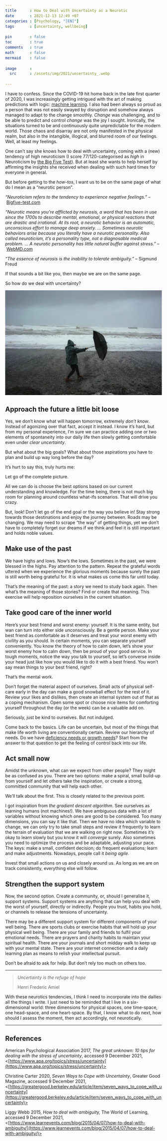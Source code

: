 ```yaml
---
title      : How to Deal with Uncertainty as a Neurotic
date       : 2021-12-13 12:49 +07
categories : [Psychology, "[EN]"]
tags       : [uncertainty, wellbeing]

pin        : false
toc        : true
comments   : true
math       : false
mermaid    : false

image      :
  src      : /assets/img/2021/uncertainty_.webp

---
```



I have to confess. Since the COVID-19 hit home back in the late first quarter of 2020, I was increasingly getting intrigued with the art of making predictions with logic: [machine learning](https://github.com/fiddien/AI-DS-deliberate-practice). I also had been always so proud as a person that was not easily swayed by disruption and somehow always managed to adapt to the change smoothly. _Change_ was challenging, and to be able to predict and control _change_ was the joy I sought. Ironically, the situations turned to be and continuously quite unpredictable for the modern world. Those chaos and disarray are not only manifested in the physical realm, but also in the intangible, illogical, and blurred room of our feelings. Well, at least my feelings.

One can’t say she knows how to deal with uncertainty, coming with a (new) tendency of high neuroticism (I score 77/120-categorised as _high_ in Neuroticism by [the Big Five Test](https://bigfive-test.com/)). But at least she wants to help herself by affirming the insights she received when dealing with such hard times for everyone in general.

But before getting to the _how-tos_, I want us to be on the same page of what do I mean as a “neurotic person”.

_“Neuroticism refers to the tendency to experience negative feelings.”_ – [Bigfive-test.com](https://bigfive-test.com/)

_“Neurotic means you’re afflicted by neurosis, a word that has been in use since the 1700s to describe mental, emotional, or physical reactions that are drastic and irrational. At its root, a neurotic behavior is an automatic, unconscious effort to manage deep anxiety. … Sometimes neurotic behaviors arise because you literally have a neurotic personality. Also called neuroticism, it’s a personality type, not a diagnosable medical problem._ … _A neurotic personality has little natural buffer against stress.”_ – [WebMD.com](https://www.webmd.com/mental-health/neurotic-behavior-overview)

_“The essence of neurosis is the inability to tolerate ambiguity.”_ – Sigmund Freud

If that sounds a bit like you, then maybe we are on the same page.

So how do we deal with uncertainty?

![](/assets/img/2021/uncertainty.webp)

## Approach the future a little bit loose

Yes, we don’t know what will happen tomorrow, extremely _don’t know_. Instead of agonizing over that fact, accept it instead. I know it’s hard, but from my personal experience, I’m sure we can practice adding one or two elements of spontaneity into our daily life then slowly getting comfortable even under _clear uncertainty_.

But what about the big goals? What about those aspirations you have to plan and build up way long before the day?

It’s hurt to say this, truly hurts me:

Let go of the complete picture.

All we can do is choose the best options based on our current understanding and knowledge. For the time being, there is not much big room for planning around countless what-ifs scenarios. That will drive you crazy.

But, look! Don’t let go of the end goal or the way you believe in! Stay strong towards those destinations and enjoy the journey between. Roads may be changing. We may need to scrape “the way” of getting things, yet we don’t have to completely forget our dreams if we think and feel it is still important and holds noble values.

## Make use of the past

We have highs and lows. Now’s the lows. Sometimes in the past, we were blessed in the highs. Pay attention to the pattern. Repeat the grateful words uttered when we experience the glorious moments because surely the past is still worth being grateful for. It is what makes us come this far until today.

That’s the meaning of the past: a story we need to study back again. Then what’s the meaning of those stories? Find or create that meaning. This exercise will help reposition ourselves in the current situation.

## Take good care of the inner world

Here’s your best friend and worst enemy: yourself. It is the same entity, but wan can turn into either side unconsciously. Be a gentle person. Make your best friend as comfortable as it deserves and treat your worst enemy with civility as you should. In certain moments, you can separate yourself conveniently. You know the theory of how to calm down, let’s show your worst enemy how to calm down, then be proud of your good service. In tough moments, notice the way you talk to yourself, so let’s converse inside your head just like how you would like to do it with a best friend. You won’t say mean things to your best friend, right?

That’s the mental work.

Don’t forget the material aspect of ourselves. Small acts of physical self-care early in the day can make a good snowball effect for the rest of it. Review your likes and dislikes, then create an internal system out of that as a coping mechanism. Open some spot or choose nice items for comforting yourself throughout the day (or the week) can be a valuable add on.

Seriously, just be kind to ourselves. But not indulged.

Come back to the basics. Life can be uncertain, but most of the things that make life worth living are conventionally certain. Review our hierarchy of needs. Do we have [deficiency needs or growth needs](https://www.simplypsychology.org/maslow.html)? Start from the answer to that question to get the feeling of control back into our life.

## Act small now

Amidst the unknown, what can we expect from other people? They might be as confused as you. There are two options: make a spiral, small build-up from yourself and let others take the inspiration, or create a strong, committed community that will help each other.

We’ll talk about the first. This is closely related to the previous point.

I got inspiration from _the gradient descent algorithm_. See ourselves as learning humans (not machines!). We have ambiguous data with a lot of variables without knowing which ones are good to be considered. Too many dimensions, you can say it like that. Then we have no idea which variable to change, we can only try to take small steps and review it frequently to learn the terrain of evaluation that we are walking on right now. Sometimes it’s okay to learn slowly but you know it will _converge_ surely. Also sometimes you need to optimize the process and be adaptable, adjusting your pace. The keys: make a small, confident decision; do frequent evaluations; learn and make adjustments. Nowadays, people call it _being_ _agile_.

Invest that small actions on us and closely around us. As long as we are on track consistently, everything else will follow.

## Strengthen the support system

Now, the second option. Create a community, or, should I generalise it, support systems. Support systems are anything that can help you deal with the worst of yourself, directly or indirectly. People you trust, habits you hold, or channels to release the tensions of uncertainty.

There may be a different support system for different components of your well being. There are sports clubs or exercise habits that will hold up your physical well being. There are your family and friends to fulfil your emotional needs. There are prayers and charity habits to maintain your spiritual health. There are your journals and short midday walk to keep up with your mental state. There are your internet connection and a daily learning plan as means to relish your intellectual pursuit.

Don’t be afraid to ask for help. But don’t rely too much on others too.

---

> _Uncertainty is the refuge of hope_
> 
> Henri Frederic Amiel

With these neurotics tendencies, I think I need to incorporate into the dailies all the things I write. I just need to be reminded that I live in a six-dimensional world: three dimensions for physical spaces, one time-space, one head-space, and one heart-space. By that, I know what to do next, how should I assess the moment, then act accordingly, not neurotically.

---

## References

American Psychological Association 2017, _The great unknown: 10 tips for dealing with the stress of uncertainty_, accessed 9 December 2021, <[https://www.apa.org/topics/stress/uncertainty](https://www.apa.org/topics/stress/uncertainty)>

Christine Carter 2020, _Seven Ways to Cope with Uncertainty_, Greater Good Magazine, accessed 9 December 2021,<[https://greatergood.berkeley.edu/article/item/seven_ways_to_cope_with_uncertainty](https://greatergood.berkeley.edu/article/item/seven_ways_to_cope_with_uncertainty)>  
  
Liggy Webb 2015, _How to deal with ambiguity,_ The World of Learning, accessed 9 December 2021, <[https://www.learnevents.com/blog/2015/04/07/how-to-deal-with-ambiguity/](https://www.learnevents.com/blog/2015/04/07/how-to-deal-with-ambiguity/)>
